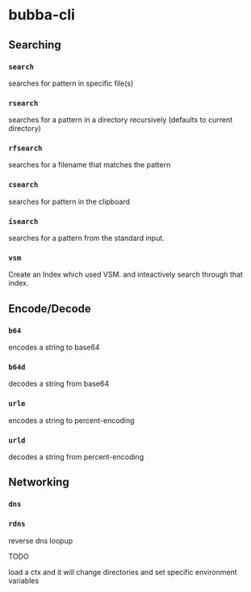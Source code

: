 # bubba-cli

## Searching

### `search`

searches for pattern in specific file(s)

### `rsearch`

searches for a pattern in a directory recursively (defaults to current directory)

### `rfsearch`

searches for a filename that matches the pattern

### `csearch`

searches for pattern in the clipboard

### `isearch`

searches for a pattern from the standard input.

### `vsm`

Create an Index which used VSM. and inteactively search through that index.

## Encode/Decode

### `b64`

encodes a string to base64

### `b64d`

decodes a string from base64

### `urle`

encodes a string to percent-encoding

### `urld`

decodes a string from percent-encoding

## Networking

### `dns`

### `rdns`

reverse dns loopup

TODO

load a ctx and it will change directories and set specific environment variables

